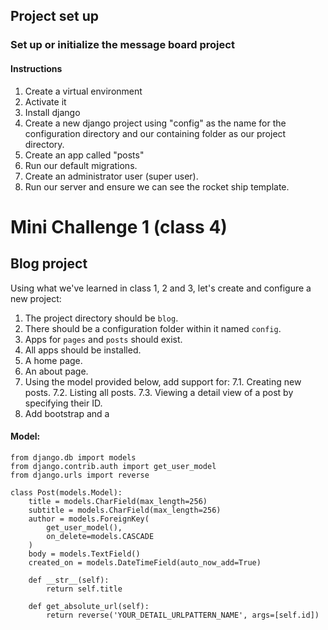 ## Project set up

### Set up or initialize the message board project

#### Instructions

1. Create a virtual environment
2. Activate it
3. Install django
4. Create a new django project using "config" as the name for the configuration directory and our containing folder as our project directory.
5. Create an app called "posts"
6. Run our default migrations.
7. Create an administrator user (super user).
8. Run our server and ensure we can see the rocket ship template.


# Mini Challenge 1 (class 4)

## Blog project

Using what we've learned in class 1, 2 and 3, let's create and configure a new project:

1. The project directory should be `blog`.
2. There should be a configuration folder within it named `config`.
3. Apps for `pages` and `posts` should exist.
4. All apps should be installed.
5. A home page.
6. An about page.
7. Using the model provided below, add support for:
    7.1. Creating new posts.
    7.2. Listing all posts.
    7.3. Viewing a detail view of a post by specifying their ID.
8. Add bootstrap and a 
#### Model:

```
from django.db import models
from django.contrib.auth import get_user_model
from django.urls import reverse

class Post(models.Model):
    title = models.CharField(max_length=256)
    subtitle = models.CharField(max_length=256)
    author = models.ForeignKey(
        get_user_model(),
        on_delete=models.CASCADE
    )
    body = models.TextField()
    created_on = models.DateTimeField(auto_now_add=True)

    def __str__(self):
        return self.title

    def get_absolute_url(self):
        return reverse('YOUR_DETAIL_URLPATTERN_NAME', args=[self.id])

```
